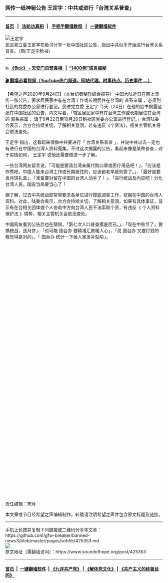 ### 网传一纸神秘公告 王定宇：中共或进行「台湾关系普查」
------------------------

#### [首页](https://github.com/gfw-breaker/banned-news3/blob/master/README.md) &nbsp;&nbsp;|&nbsp;&nbsp; [法轮功真相](https://github.com/begood0513/basic/blob/master/README.md)  &nbsp;&nbsp;|&nbsp;&nbsp; [手把手翻墙教程](https://github.com/gfw-breaker/guides/wiki)  &nbsp;&nbsp;|&nbsp;&nbsp; [一键翻墙软件](https://github.com/gfw-breaker/nogfw/blob/master/README.md)  



<div><img alt="王定宇" src="https://img.soundofhope.org/2020-09/1600949130738.png"/>
<br/><figcaption class="caption">
 民进党立委王定宇在脸书分享一张中国社区公告，指出中共似乎开始进行台湾关系普查。（图/王定宇脸书）
</figcaption></div><hr/>

#### 💥 [《伪火》 - 天安门自焚真相 ](http://158.247.195.190:10000/videos/blog/weihuo.html)&nbsp; |&nbsp; [“1400例”谎言揭秘  ](http://158.247.195.190:10000/videos/blog/jiexi1400.html)

#### [ 🎬  翻墙必看视频（YouTube热门频道、网站代理、时事热点、历史事件 ...）](https://github.com/gfw-breaker/links/blob/master/banned.md)

<div><div class="Content__Wrapper sc-1bvya0-0 grZQxZ">
 <p class="meta-top">
  <span class="meta">
   【希望之声2020年9月24日】（本台记者斐珍综合报导）
  </span>
  中国大陆近日在网上流传一张公告，要求居民家中有在台湾工作或长期居住在台湾的
  <ok href="/term/383221">
   直系亲属
  </ok>
  ，必须到社区的党委办公室进行登记。民进党立委
  <ok href="/term/92069">
   王定宇
  </ok>
  今天（24日）在他的脸书揭露这张在中国社区的公告，内文写着，「辖区居民家中有在台湾工作或长期居住在台湾的
  <ok href="/term/383221">
   直系亲属
  </ok>
  ，请于9月22日至10月20日到社区党委办公室进行登记。」台湾陆委会表示，台方会持续关切，了解相关意涵，若有违反《个资法》，相关主管机关将会依法查处。
 </p>
 <p>
  <ok href="/term/92069">
   王定宇
  </ok>
  指出，这看起来很像中共要进行「
  <ok href="/term/383218">
   台湾关系普查
  </ok>
  」，并说中共过去一定也有进行在中国的台湾人资料蒐集。不过这次揭露的公告，看起来像是某种普查，对于实情如何，
  <ok href="/term/92069">
   王定宇
  </ok>
  说他还需要做进一步了解。
 </p>
 <div class="AD_Embed__Wrap-sc-1xslmin-0 igMuqX module desktop">
  <div>
  </div>
 </div>
 <p>
  一些台湾网友留言说，「可能是要请台湾亲属代购口罩或医疗用品吧！」、「应该是作秀吧，中国人能来台湾工作或长期居住的，应该都老早就列管了。」、「最好是要发月饼礼盒」、「准备要对留在中国的台湾人动手了！」、「进行统战及内应吧！分化台湾人民，国安当局要当心了！
 </p>
 <p>
  据了解，过去中共统战部常常要求各单位进行摸底调查工作，挖掘在中国的台湾人资料。对此，陆委会表示，台方会持续关切，了解相关意涵，如果有具体事证，显示有在台相关团体或个人协助中方向台湾人民不法索取个资，有违反《
  <ok href="/term/383224">
   个人资料保护法
  </ok>
  》情势，相关主管机关会依法查处。
 </p>
 <p>
  中国网友看到公告后也在猜侧，「第七次人口普查摸底而已。」、「现在中秋节了，要搞统战，送月饼」、「也可能
  <ok href="/term/2010">
   国台办
  </ok>
  要精准汇款暖人心」、「说
  <ok href="/term/2010">
   国台办
  </ok>
  又要打钱的我觉得是对的」、「
  <ok href="/term/2010">
   国台办
  </ok>
  统计一下给人家发补贴啦」。
 </p>
 <div class="soh-embed">
  <div class="soh-embed-inner">
   <div class="iframely-embed" style="max-width: 575px;">
    <div class="iframely-responsive" style="padding-bottom: 159.499%;">
    </div>
   </div>
  </div>
 </div>
 <p class="meta-btm">
  责任编辑：宋月
 </p>
 <p class="meta-btm">
  本文章或节目经希望之声编辑制作，转载请注明希望之声并包含原文标题及链接。
 </p>
</div>
</div>
<hr/>
手机上长按并复制下列链接或二维码分享本文章：<br/>
https://github.com/gfw-breaker/banned-news3/blob/master/pages/soh55/425353.md <br/>
<a href='https://github.com/gfw-breaker/banned-news3/blob/master/pages/soh55/425353.md'><img src='https://github.com/gfw-breaker/banned-news3/blob/master/pages/soh55/425353.md.png'/></a> <br/>
原文地址（需翻墙访问）：https://www.soundofhope.org/post/425353


------------------------
#### [首页](https://github.com/gfw-breaker/banned-news3/blob/master/README.md) &nbsp;|&nbsp; [一键翻墙软件](https://github.com/gfw-breaker/nogfw/blob/master/README.md) &nbsp;| [《九评共产党》](https://github.com/gfw-breaker/9ping.md/blob/master/README.md#九评之一评共产党是什么) | [《解体党文化》](https://github.com/gfw-breaker/jtdwh.md/blob/master/README.md) | [《共产主义的终极目的》](https://github.com/gfw-breaker/gczydzjmd.md/blob/master/README.md)


<img src='http://gfw-breaker.win/banned-news3/pages/soh55/425353.md' width='0px' height='0px'/>